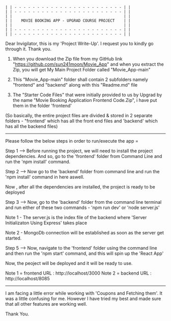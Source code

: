 


    | | - - - - - - - - - - - - - - - - - - - - - - - - | | 
    | | - - - - - - - - - - - - - - - - - - - - - - - - | |
    | |                                                 | |
    | |    MOVIE BOOKING APP - UPGRAD COURSE PROJECT    | |
    | |                                                 | |
    | | - - - - - - - - - - - - - - - - - - - - - - - - | |
    | | - - - - - - - - - - - - - - - - - - - - - - - - | |



Dear Invigilator, this is my 'Project Write-Up'.
I request you to kindly go through it.
Thank you.


1) When you download the Zip file from my GitHub link "https://github.com/sun241moon/Movie_App" and when you extract the Zip, you will get My Main Project Folder called "Movie_App-main"

2) This "Movie_App-main" folder shall contain 2 subfolders namely "frontend" and "backend" along with this "Readme.md" file

3) The "Starter Code Files" that were initially provided to us by Upgrad by the name "Movie Booking Application Frontend Code.Zip", i have put them in the folder 'frontend'

(So basically, the entire project files are divided & stored in 2 separate folders - "frontend' which has all the front end files and 'backend' which has all the backend files)

----- ----- ----- ----- ----- ----- ----- ----- ----- ----- ----- ----- ----- ----- ----- ----- ----- ----- ----- -----

Please follow the below steps in order to run/execute the app =

Step 1 --> Before running the project, we will need to install the project dependencies. And so, go to the 'frontend' folder from Command Line and run the 'npm install' command.

Step 2 --> Now go to the 'backend' folder from command line and run the 'npm install' command in here aswell.

Now , after all the dependencies are installed, the project is ready to be deployed

Step 3 --> Now, go to the 'backend' folder from the command line terminal and run either of these two commands - 'npm run dev' or 'node server.js'

Note 1 - The server.js is the index file of the backend where 'Server Initializaton Using Express' takes place 

Note 2 - MongoDb connection will be established as soon as the server get started.

Step 5 --> Now, navigate to the 'frontend' folder using the command line and then run the 'npm start' command, and this will spin up the 'React App'

Now, the peoject will be deployed and it will be ready to use.

Note 1 = frontend URL : http://localhost/3000
Note 2 = backend URL : http://localhost/8085

----- ----- ----- ----- ----- ----- ----- ----- ----- ----- ----- ----- ----- ----- ----- ----- ----- ----- ----- -----

I am facing a little error while working with 'Coupons and Fetching them'.
It was a little confusing for me. However I have tried my best and made sure that all other features are working well.

Thank You.


